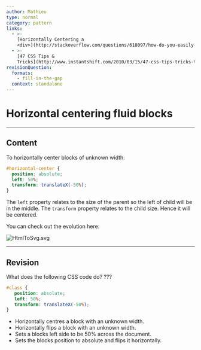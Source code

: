 ```yaml
---
author: Mathieu
type: normal
category: pattern
links:
  - >-
    [Horizontally Centering a
    <div>](http://stackoverflow.com/questions/618097/how-do-you-easily-horizontally-center-a-div-using-css){website}
  - >-
    [47 CSS Tips &
    Tricks](http://www.instantshift.com/2010/03/15/47-css-tips-tricks-to-take-your-site-to-the-next-level/){website}
revisionQuestion:
  formats:
    - fill-in-the-gap
  context: standalone
---
```


# Horizontal centering fluid blocks


---

## Content

To horizontally center blocks of unknown width:

```css
#horizontal-center {
  position: absolute;
  left: 50%;
  transform: translateX(-50%);
}
```

The `left` property relates to the size of the parent so the left of child will be in the middle. The `transform` property relates to the child size. Hence it will be centered.

You can check out the evolution here:

![HtmlToSvg.svg](https://img.enkipro.com/ff255695f9032f0cff8fb0417b180705.png)


---

## Revision

What does the following CSS code do? ???

```css
#class {
   position: absolute;
   left: 50%;
   transform: translateX(-50%);
}
```

- Horizontally centres a block with an unknown width.
- Horizontally flips a block with an unknown width.
- Sets a blocks left side to be 50% across the document.
- Sets the blocks position to absolute and flips it horizontally.

